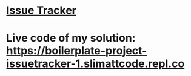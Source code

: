 # [Issue Tracker](https://www.freecodecamp.org/learn/quality-assurance/quality-assurance-projects/issue-tracker)

# Live code of my solution: https://boilerplate-project-issuetracker-1.slimattcode.repl.co


